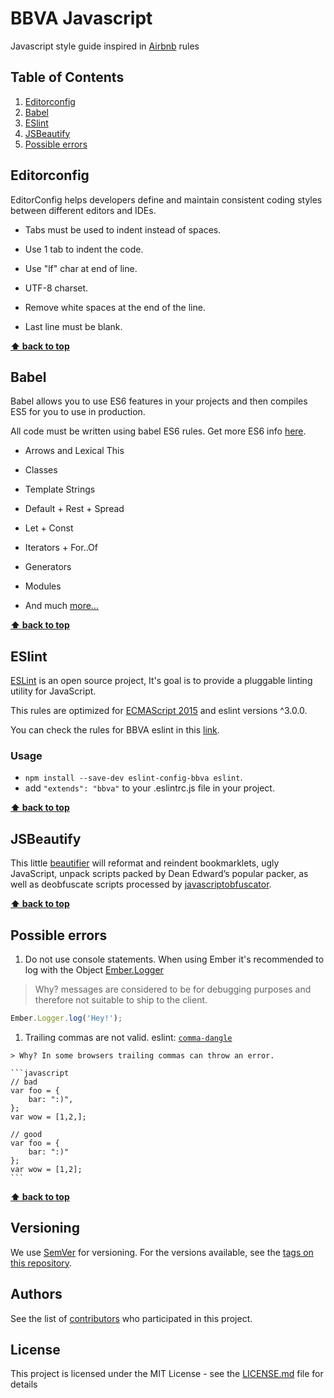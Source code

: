 # BBVA Javascript

Javascript style guide inspired in [Airbnb](https://github.com/airbnb/javascript) rules

## Table of Contents

  1. [Editorconfig](#editorconfig)
  1. [Babel](#babel)
  1. [ESlint](#eslint)
  1. [JSBeautify](#jsbeautify)
  1. [Possible errors](#possible-errors)

## Editorconfig

EditorConfig helps developers define and maintain consistent coding styles between different editors and IDEs.

- Tabs must be used to indent instead of spaces.

- Use 1 tab to indent the code.

- Use "lf" char at end of line.

- UTF-8 charset.

- Remove white spaces at the end of the line.

- Last line must be blank.

**[⬆ back to top](#table-of-contents)**

## Babel

Babel allows you to use ES6 features in your projects and then compiles ES5 for you to use in production.

All code must be written using babel ES6 rules. Get more ES6 info [here](https://babeljs.io/docs/learn-es2015/).

- Arrows and Lexical This

- Classes

- Template Strings

- Default + Rest + Spread

- Let + Const

- Iterators + For..Of

- Generators

- Modules

- And much [more...](https://babeljs.io/docs/learn-es2015/)

**[⬆ back to top](#table-of-contents)**

## ESlint

[ESLint](http://eslint.org/) is an open source project, It's goal is to provide a pluggable linting utility for JavaScript.

This rules are optimized for [ECMAScript 2015](http://www.ecma-international.org/ecma-262/6.0/) and eslint versions ^3.0.0.

You can check the rules for BBVA eslint in this [link](/eslint-config-bbva).

### Usage

- `npm install --save-dev eslint-config-bbva eslint`.
- add `"extends": "bbva"` to your .eslintrc.js file in your project.

**[⬆ back to top](#table-of-contents)**

## JSBeautify

This little [beautifier](https://github.com/beautify-web/js-beautify) will reformat and reindent bookmarklets, ugly JavaScript, unpack scripts packed by Dean Edward’s popular packer, as well as deobfuscate scripts processed by [javascriptobfuscator](javascriptobfuscator.com).

**[⬆ back to top](#table-of-contents)**

## Possible errors

  1. Do not use console statements. When using Ember it's recommended to log with the Object [Ember.Logger](http://emberjs.com/api/classes/Ember.Logger.html)

  > Why? messages are considered to be for debugging purposes and therefore not suitable to ship to the client.

  ```javascript
  Ember.Logger.log('Hey!');
  ```

  1. Trailing commas are not valid. eslint: [`comma-dangle`](http://eslint.org/docs/rules/comma-dangle)

    > Why? In some browsers trailing commas can throw an error.

    ```javascript
    // bad
    var foo = {
        bar: ":)",
    };
    var wow = [1,2,];

    // good
    var foo = {
        bar: ":)"
    };
    var wow = [1,2];
    ```

**[⬆ back to top](#table-of-contents)**

## Versioning

We use [SemVer](http://semver.org/) for versioning. For the versions available, see the [tags on this repository](https://github.com/BBVAEngineering/javascript/tags).

## Authors

See the list of [contributors](https://github.com/BBVAEngineering/javascript/graphs/contributors) who participated in this project.

## License

This project is licensed under the MIT License - see the [LICENSE.md](LICENSE.md) file for details
